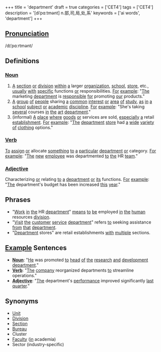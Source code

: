 +++
title = 'department'
draft = true
categories = ['CET4']
tags = ['CET4']
description = '[diˈpɑːtmənt] n.部,司,局,处,系'
keywords = ['ai words', 'department']
+++

## [Pronunciation](/post/pronunciation/)
/dɪˈpɑːrtmənt/

## Definitions
### [Noun](/post/noun/)
1. [A](/post/a/) [section](/post/section/) [or](/post/or/) [division](/post/division/) [within](/post/within/) [a](/post/a/) larger [organization](/post/organization/), [school](/post/school/), [store](/post/store/), etc., [usually](/post/usually/) [with](/post/with/) [specific](/post/specific/) functions [or](/post/or/) responsibilities. [For](/post/for/) [example](/post/example/): "[The](/post/the/) marketing [department](/post/department/) is [responsible](/post/responsible/) [for](/post/for/) promoting [our](/post/our/) products."
2. [A](/post/a/) [group](/post/group/) [of](/post/of/) [people](/post/people/) sharing [a](/post/a/) [common](/post/common/) [interest](/post/interest/) [or](/post/or/) [area](/post/area/) [of](/post/of/) [study](/post/study/), [as](/post/as/) [in](/post/in/) [a](/post/a/) [school](/post/school/) [subject](/post/subject/) [or](/post/or/) [academic](/post/academic/) [discipline](/post/discipline/). [For](/post/for/) [example](/post/example/): "She's taking [several](/post/several/) courses [in](/post/in/) [the](/post/the/) [art](/post/art/) [department](/post/department/)."
3. (informal) [A](/post/a/) [place](/post/place/) [where](/post/where/) [goods](/post/goods/) [or](/post/or/) services are sold, [especially](/post/especially/) [a](/post/a/) retail [establishment](/post/establishment/). [For](/post/for/) [example](/post/example/): "[The](/post/the/) [department](/post/department/) [store](/post/store/) had [a](/post/a/) [wide](/post/wide/) [variety](/post/variety/) [of](/post/of/) [clothing](/post/clothing/) options."

### [Verb](/post/verb/)
[To](/post/to/) [assign](/post/assign/) [or](/post/or/) allocate [something](/post/something/) [to](/post/to/) [a](/post/a/) [particular](/post/particular/) [department](/post/department/) [or](/post/or/) category. [For](/post/for/) [example](/post/example/): "[The](/post/the/) [new](/post/new/) [employee](/post/employee/) was departmented [to](/post/to/) [the](/post/the/) HR [team](/post/team/)."

### [Adjective](/post/adjective/)
Characterizing [or](/post/or/) relating [to](/post/to/) [a](/post/a/) [department](/post/department/) [or](/post/or/) [its](/post/its/) functions. [For](/post/for/) [example](/post/example/): "[The](/post/the/) department's budget has been increased [this](/post/this/) [year](/post/year/)."

## Phrases
- "[Work](/post/work/) [in](/post/in/) [the](/post/the/) HR [department](/post/department/)" [means](/post/means/) [to](/post/to/) [be](/post/be/) employed [in](/post/in/) [the](/post/the/) [human](/post/human/) resources [division](/post/division/).
- "[Visit](/post/visit/) [the](/post/the/) [customer](/post/customer/) [service](/post/service/) [department](/post/department/)" refers [to](/post/to/) seeking assistance [from](/post/from/) [that](/post/that/) [department](/post/department/).
- "[Department](/post/department/) stores" are retail establishments [with](/post/with/) [multiple](/post/multiple/) sections.

## [Example](/post/example/) Sentences
- **[Noun](/post/noun/)**: "[He](/post/he/) was promoted [to](/post/to/) [head](/post/head/) [of](/post/of/) [the](/post/the/) [research](/post/research/) [and](/post/and/) [development](/post/development/) [department](/post/department/)."
- **[Verb](/post/verb/)**: "[The](/post/the/) [company](/post/company/) reorganized departments [to](/post/to/) streamline operations."
- **[Adjective](/post/adjective/)**: "[The](/post/the/) department's [performance](/post/performance/) improved significantly [last](/post/last/) [quarter](/post/quarter/)."

## Synonyms
- [Unit](/post/unit/)
- [Division](/post/division/)
- [Section](/post/section/)
- [Bureau](/post/bureau/)
- Cluster
- [Faculty](/post/faculty/) ([in](/post/in/) academia)
- Sector (industry-specific)
